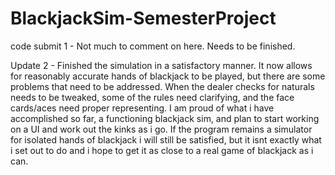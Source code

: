 # BlackjackSim-SemesterProject
code submit 1 - 
Not much to comment on here. Needs to be finished. 

Update 2 - 
Finished the simulation in a satisfactory manner. It now allows for reasonably accurate hands of blackjack to be played, but there are
some problems that need to be addressed. When the dealer checks for naturals needs to be tweaked, some of the rules need clarifying, and
the face cards/aces need proper representing. I am proud of what i have accomplished so far, a functioning blackjack sim, and plan 
to start working on a UI and work out the kinks as i go. If the program remains a simulator for isolated hands of blackjack i will
still be satisfied, but it isnt exactly what i set out to do and i hope to get it as close to a real game of blackjack as i can.
